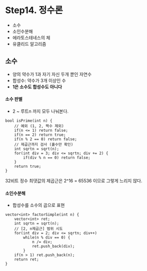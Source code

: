 # Step14. 정수론
- 소수
- 소인수분해
- 에라토스테네스의 체
- 유클리드 알고리즘

## 소수
- 양의 약수가 1과 자기 자신 두개 뿐인 자연수
- 합성수: 약수가 3개 이상인 수
- **1은 소수도 합성수도 아니다**

#### 소수 판별
-  2 ~ 루트n 까지 모두 나눠본다.
 
~~~
bool isPrime(int n) {
	// 예외 (1, 2, 짝수 제외)
	if(n <= 1) return false;
	if(n == 2) return true;
	if(n % 2 == 0) return false;
	// 제곱근까지 검사 (홀수만 확인)
	int sqrtn = sqrt(n);
	for(int div = 3; div <= sqrtn; div += 2) {
		if(div % n == 0) return false;
	}
	return true;
}
~~~

32비트 정수 최댓값의 제곱근은 2^16 = 65536 이므로 그렇게 느리지 않다.

#### 소인수분해
- 합성수를 소수의 곱으로 표현

~~~
vector<int> factorSimple(int n) {
	vector<int> ret;
	int sqrtn = sqrt(n);
	// [2, n제곱근] 범위 시도
	for(int div = 2; div <= sqrtn; div++) 
		while(n % div == 0) {
			n /= div;
			ret.push_back(div);
		}
	if(n > 1) ret.push_back(n);
	return ret;
}
~~~
